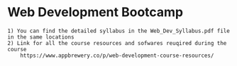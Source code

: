 # Web Development Bootcamp

    1) You can find the detailed syllabus in the Web_Dev_Syllabus.pdf file in the same locations
    2) Link for all the course resources and sofwares reuqired during the course
        https://www.appbrewery.co/p/web-development-course-resources/